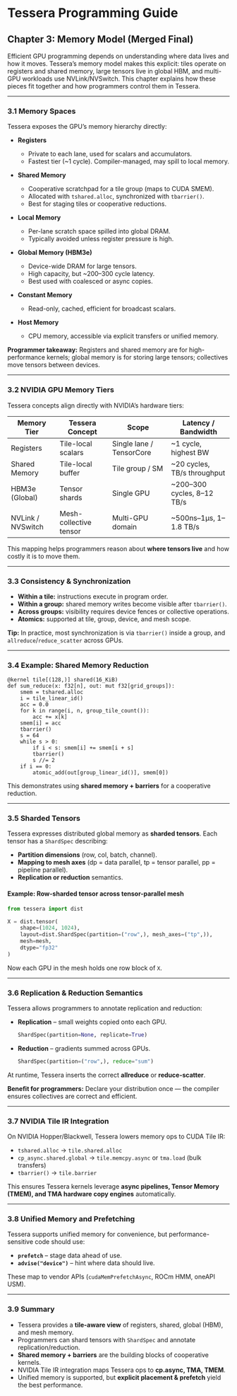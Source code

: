 # Tessera Programming Guide  
## Chapter 3: Memory Model (Merged Final)

Efficient GPU programming depends on understanding where data lives and how it moves. Tessera’s memory model makes this explicit: tiles operate on registers and shared memory, large tensors live in global HBM, and multi-GPU workloads use NVLink/NVSwitch. This chapter explains how these pieces fit together and how programmers control them in Tessera.

---

### 3.1 Memory Spaces

Tessera exposes the GPU’s memory hierarchy directly:

- **Registers**  
  - Private to each lane, used for scalars and accumulators.  
  - Fastest tier (~1 cycle). Compiler-managed, may spill to local memory.  

- **Shared Memory**  
  - Cooperative scratchpad for a tile group (maps to CUDA SMEM).  
  - Allocated with `tshared.alloc`, synchronized with `tbarrier()`.  
  - Best for staging tiles or cooperative reductions.  

- **Local Memory**  
  - Per-lane scratch space spilled into global DRAM.  
  - Typically avoided unless register pressure is high.  

- **Global Memory (HBM3e)**  
  - Device-wide DRAM for large tensors.  
  - High capacity, but ~200–300 cycle latency.  
  - Best used with coalesced or async copies.  

- **Constant Memory**  
  - Read-only, cached, efficient for broadcast scalars.  

- **Host Memory**  
  - CPU memory, accessible via explicit transfers or unified memory.  

**Programmer takeaway:** Registers and shared memory are for high-performance kernels; global memory is for storing large tensors; collectives move tensors between devices.  

---

### 3.2 NVIDIA GPU Memory Tiers

Tessera concepts align directly with NVIDIA’s hardware tiers:

| Memory Tier         | Tessera Concept        | Scope                      | Latency / Bandwidth            |  
|---------------------|------------------------|----------------------------|--------------------------------|  
| Registers           | Tile-local scalars     | Single lane / TensorCore   | ~1 cycle, highest BW           |  
| Shared Memory       | Tile-local buffer      | Tile group / SM            | ~20 cycles, TB/s throughput    |  
| HBM3e (Global)      | Tensor shards          | Single GPU                 | ~200–300 cycles, 8–12 TB/s     |  
| NVLink / NVSwitch   | Mesh-collective tensor | Multi-GPU domain           | ~500ns–1µs, 1–1.8 TB/s         |  

This mapping helps programmers reason about **where tensors live** and how costly it is to move them.  

---

### 3.3 Consistency & Synchronization

- **Within a tile:** instructions execute in program order.  
- **Within a group:** shared memory writes become visible after `tbarrier()`.  
- **Across groups:** visibility requires device fences or collective operations.  
- **Atomics:** supported at tile, group, device, and mesh scope.  

**Tip:** In practice, most synchronization is via `tbarrier()` inside a group, and `allreduce`/`reduce_scatter` across GPUs.  

---

### 3.4 Example: Shared Memory Reduction

```tessera
@kernel tile[(128,)] shared(16_KiB)
def sum_reduce(x: f32[n], out: mut f32[grid_groups]):
    smem = tshared.alloc
    i = tile_linear_id()
    acc = 0.0
    for k in range(i, n, group_tile_count()):
        acc += x[k]
    smem[i] = acc
    tbarrier()
    s = 64
    while s > 0:
        if i < s: smem[i] += smem[i + s]
        tbarrier()
        s //= 2
    if i == 0:
        atomic_add(out[group_linear_id()], smem[0])
```

This demonstrates using **shared memory + barriers** for a cooperative reduction.  

---

### 3.5 Sharded Tensors

Tessera expresses distributed global memory as **sharded tensors**. Each tensor has a `ShardSpec` describing:  
- **Partition dimensions** (row, col, batch, channel).  
- **Mapping to mesh axes** (dp = data parallel, tp = tensor parallel, pp = pipeline parallel).  
- **Replication or reduction** semantics.  

#### Example: Row-sharded tensor across tensor-parallel mesh
```python
from tessera import dist

X = dist.tensor(
    shape=(1024, 1024),
    layout=dist.ShardSpec(partition=("row",), mesh_axes=("tp",)),
    mesh=mesh,
    dtype="fp32"
)
```

Now each GPU in the mesh holds one row block of `X`.  

---

### 3.6 Replication & Reduction Semantics

Tessera allows programmers to annotate replication and reduction:  

- **Replication** – small weights copied onto each GPU.  
  ```python
  ShardSpec(partition=None, replicate=True)
  ```  

- **Reduction** – gradients summed across GPUs.  
  ```python
  ShardSpec(partition=("row",), reduce="sum")
  ```  

At runtime, Tessera inserts the correct **allreduce** or **reduce-scatter**.  

**Benefit for programmers:** Declare your distribution once — the compiler ensures collectives are correct and efficient.  

---

### 3.7 NVIDIA Tile IR Integration

On NVIDIA Hopper/Blackwell, Tessera lowers memory ops to CUDA Tile IR:  

- `tshared.alloc` → `tile.shared.alloc`  
- `cp_async.shared.global` → `tile.memcpy.async` or `tma.load` (bulk transfers)  
- `tbarrier()` → `tile.barrier`  

This ensures Tessera kernels leverage **async pipelines, Tensor Memory (TMEM), and TMA hardware copy engines** automatically.  

---

### 3.8 Unified Memory and Prefetching

Tessera supports unified memory for convenience, but performance-sensitive code should use:  
- **`prefetch`** – stage data ahead of use.  
- **`advise("device")`** – hint where data should live.  

These map to vendor APIs (`cudaMemPrefetchAsync`, ROCm HMM, oneAPI USM).  

---

### 3.9 Summary

- Tessera provides a **tile-aware view** of registers, shared, global (HBM), and mesh memory.  
- Programmers can shard tensors with `ShardSpec` and annotate replication/reduction.  
- **Shared memory + barriers** are the building blocks of cooperative kernels.  
- NVIDIA Tile IR integration maps Tessera ops to **cp.async, TMA, TMEM**.  
- Unified memory is supported, but **explicit placement & prefetch** yield the best performance.  
